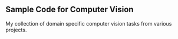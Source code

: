 ## Sample Code for Computer Vision  

My collection of domain specific computer vision tasks from various projects. 